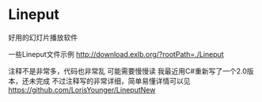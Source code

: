 # Lineput
好用的幻灯片播放软件

一些Lineput文件示例 http://download.exlb.org/?rootPath=./Lineput

注释不是非常多，代码也非常乱
可能需要慢慢读
我最近用C#重新写了一个2.0版本，还未完成 不过注释写的非常详细，简单易懂详情可以见
https://github.com/LorisYounger/LineputNew
